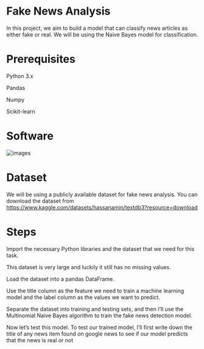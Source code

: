 # Fake News Analysis
In this project, we aim to build a model that can classify news articles as either fake or real. We will be using the Naive Bayes model for classification.

# Prerequisites
Python 3.x

Pandas

Numpy

Scikit-learn

# Software

![images](https://user-images.githubusercontent.com/68370214/223942294-cab323fc-7156-4406-a25d-86c7215c3738.jpeg)


# Dataset
We will be using a publicly available dataset for fake news analysis. You can download the dataset from https://www.kaggle.com/datasets/hassanamin/textdb3?resource=download

# Steps
Import the necessary Python libraries and the dataset that we need for this task.

This dataset is very large and luckily it still has no missing values.

Load the dataset into a pandas DataFrame.

Use the title column as the feature we need to train a machine learning model and the label column as the values we want to predict.

Separate the dataset into training and testing sets, and then I’ll use the Multinomial Naive Bayes algorithm to train the fake news detection model.

Now let’s test this model. To test our trained model, I’ll first write down the title of any news item found on google news to see if our model predicts that the news is real or not
